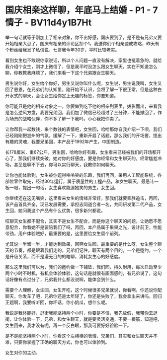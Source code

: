 # 国庆相亲这样聊，年底马上结婚 - P1 - 7情子 - BV11d4y1B7Ht

举一句话就等于刚加上了相亲对象，你不出好感，国庆要到了，是不是有兄弟又要开始相亲大忌了，国庆有相亲的评论区扣个1，我送你们个相亲速成攻略，昨天有个粉丝给我发了私信说，七哥我今年30岁，平时比较老实。

看到女生也不敢跟你家说话，所以个人问题一直没有解决，家里也挺着急的，就给我介绍个女生，刚才上微信了，但是我平时没怎么跟女生聊天，实在不知道怎么聊，你教教我麻烦了，我们来看一下这个兄弟跟女生聊天。

男生说你好，女生给个你好，男生又说你叫什么呢，女生说，男生说我叫，女生又回了恩恩，在兄弟们的认知里，刚开始不认识，会将了解一下很正常，但是这种白开水式的聊天，会让女生给你定上无趣的标签，你要知道。

你可能只是他的相亲对象之一，你要做到吃下他的相亲列表里，拨影而出，来看我是怎么逆风方盘，我要兄弟回，我们加了微信已经超过了三分钟，不能撤回了，作为场景的战略伙伴，你不多了解一下我吗，小心我把你卖了。

让你帮我一起数钱，来个数钱的表情吧，女生回，哈哈那你自我介绍一下呗，我们已经刚刚把尬州的气氛，缓解了一下，重新开启了话题，那么我们的开场要，提出有趣的灵魂，我要兄弟回，本产品于1992年产生，中国制造。

长178厘米，重67公斤，男生回，哈哈你好有趣，女生看来已经被我们的开场都开心了，那我们继续突破，她对你的好感度，要是你经常和女生聊天的，经常尴尬冷场，甚至是聊不下去，你可以实行聊天，我教你如何聊天。

让你也能体验到，女生被你逗得咯咯笑的乐趣，我们再回，采用人工智能系统，各部位零件取先，经过30年运行，属于质量性的工程产品，和女生聊天，最忌讳一板一眼，提出一句话，女生喜欢能逗她笑的男生，女生回。

你继续还在这无嘴笑，这里看来女生的情绪非常好，那我们就要乘胜追击，再回，该产品首具齐全，现已发展需要，承担志同道合者一名，共同研发第二代产品，女生回，她问我这个产品有什么优势，很多新兴都说。

哎聊天女生都不配合，其实不是女生不配合，而是你这个聊天的问题，让她愿不愿意配合，你看她不是要陪我们了吗，再回，本产品属于果果之光，设计前卫，性能带劲，用户体验贼好，最重要的是，这里要给女生留个前列。

尤其说一半留一半，才能达到效果，回啊女生回，最重要的是什么呀，女生整个聊天的节奏，都是跟着我们走的，兄弟们记住，聊天有两个目的，一个是邀约，一个是升级关系，而不是漫无目的的瞎聊，消耗女生心的好感度。

那么这里我们可以为，我们的邀约做一下铺垫，我们回，持久耐用，每次启动至少两个小时不时机，有机会体验体验，这句话是就很有画面感的，有兄弟说了，这句话好像有点过分了，兄弟我什么都没说啊，能体会到什么。

需要个人理解，女生回，女生开吃，这个时候很多兄弟就说，你看啊，你还说你配聊天，你发车了吧，兄弟你还是太年轻了，你还是失败了，我会拿出来讲吗，回归正题啊，我要听听回，你坏话，你小奶瓜，想什么呢。

我说是我体能好，逛街我能坚持两个小时，你要是不信，我先放假，我带你去逛街，让你体验一下，兄弟，和女生聊天，就是要灵活变通，不要一根筋，知道吧，女生回来，我才没有呢，再一个反白眼，那我可要好好验验一下。

是不是能坚持两个小时，你看这个左横横的表情，兄弟们，其实和女生聊天并不难，只要你掌握了正确的聊天方式，你也可以体验到。

女生对你的主动。